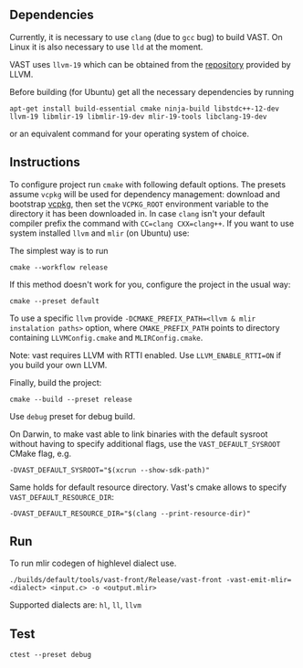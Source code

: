 
## Dependencies

Currently, it is necessary to use `clang` (due to `gcc` bug) to build VAST. On Linux it is also necessary to use `lld` at the moment.

VAST uses `llvm-19` which can be obtained from the [repository](https://apt.llvm.org/) provided by LLVM.

Before building (for Ubuntu) get all the necessary dependencies by running
```
apt-get install build-essential cmake ninja-build libstdc++-12-dev llvm-19 libmlir-19 libmlir-19-dev mlir-19-tools libclang-19-dev
```
or an equivalent command for your operating system of choice.

## Instructions

To configure project run `cmake` with following default options.
The presets assume `vcpkg` will be used for dependency management: download and bootstrap [vcpkg](https://github.com/microsoft/vcpkg), then set the `VCPKG_ROOT` environment variable to the directory it has been downloaded in.
In case `clang` isn't your default compiler prefix the command with `CC=clang CXX=clang++`.
If you want to use system installed `llvm` and `mlir` (on Ubuntu) use:

The simplest way is to run

```
cmake --workflow release
```

If this method doesn't work for you, configure the project in the usual way:

```
cmake --preset default
```

To use a specific `llvm` provide `-DCMAKE_PREFIX_PATH=<llvm & mlir instalation paths>` option, where `CMAKE_PREFIX_PATH` points to directory containing `LLVMConfig.cmake` and `MLIRConfig.cmake`.

Note: vast requires LLVM with RTTI enabled. Use `LLVM_ENABLE_RTTI=ON` if you build your own LLVM.


Finally, build the project:

```
cmake --build --preset release
```

Use `debug` preset for debug build.

On Darwin, to make vast able to link binaries with the default sysroot without
having to specify additional flags, use the `VAST_DEFAULT_SYSROOT` CMake flag, e.g.
```
-DVAST_DEFAULT_SYSROOT="$(xcrun --show-sdk-path)"
```

Same holds for default resource directory. Vast's cmake allows to specify `VAST_DEFAULT_RESOURCE_DIR`:
```
-DVAST_DEFAULT_RESOURCE_DIR="$(clang --print-resource-dir)"
```

## Run

To run mlir codegen of highlevel dialect use.

```
./builds/default/tools/vast-front/Release/vast-front -vast-emit-mlir=<dialect> <input.c> -o <output.mlir>
```

Supported dialects are: `hl`, `ll`, `llvm`

## Test

```
ctest --preset debug
```

